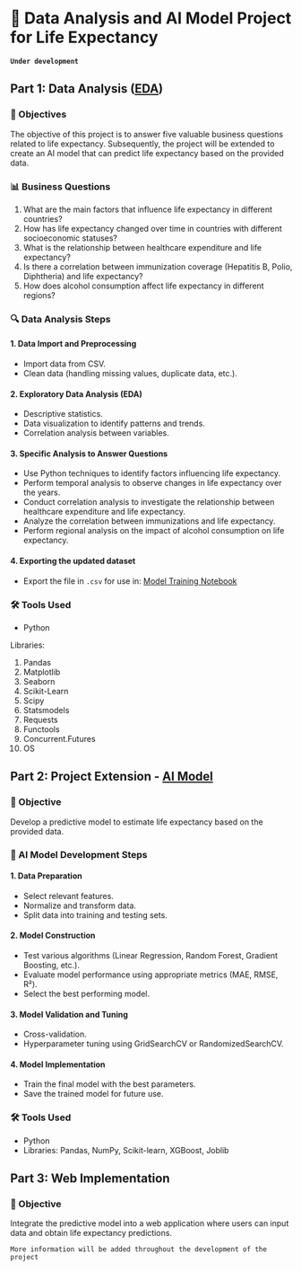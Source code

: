 # 🧬 Data Analysis and AI Model Project for Life Expectancy 
**`Under development`**

## Part 1: Data Analysis ([EDA](https://github.com/victorlcastro-dsa/LifeExpectancy/blob/main/notebook/EDA.ipynb))

### 🎯 Objectives

The objective of this project is to answer five valuable business questions related to life expectancy. Subsequently, the project will be extended to create an AI model that can predict life expectancy based on the provided data.

### 📊 Business Questions

1. What are the main factors that influence life expectancy in different countries?
2. How has life expectancy changed over time in countries with different socioeconomic statuses?
3. What is the relationship between healthcare expenditure and life expectancy?
4. Is there a correlation between immunization coverage (Hepatitis B, Polio, Diphtheria) and life expectancy?
5. How does alcohol consumption affect life expectancy in different regions?

### 🔍 Data Analysis Steps

#### 1. Data Import and Preprocessing

- Import data from CSV.
- Clean data (handling missing values, duplicate data, etc.).

#### 2. Exploratory Data Analysis (EDA)

- Descriptive statistics.
- Data visualization to identify patterns and trends.
- Correlation analysis between variables.

#### 3. Specific Analysis to Answer Questions

- Use Python techniques to identify factors influencing life expectancy.
- Perform temporal analysis to observe changes in life expectancy over the years.
- Conduct correlation analysis to investigate the relationship between healthcare expenditure and life expectancy.
- Analyze the correlation between immunizations and life expectancy.
- Perform regional analysis on the impact of alcohol consumption on life expectancy.

#### 4. Exporting the updated dataset

- Export the file in `.csv` for use in: [Model Training Notebook](https://github.com/victorlcastro-dsa/LifeExpectancy/blob/1892efa8069ea78b1a3a1be18794d23961437945/notebook/MODEL%20TRAINING.ipynb)

### 🛠️ Tools Used

- Python

Libraries:
1. Pandas
2. Matplotlib
3. Seaborn
4. Scikit-Learn
5. Scipy
6. Statsmodels
7. Requests
8. Functools
9. Concurrent.Futures
10. OS

## Part 2: Project Extension - [AI Model](https://github.com/victorlcastro-dsa/LifeExpectancy/blob/1892efa8069ea78b1a3a1be18794d23961437945/notebook/)

### 🎯 Objective

Develop a predictive model to estimate life expectancy based on the provided data.

### 🧠 AI Model Development Steps

#### 1. Data Preparation

- Select relevant features.
- Normalize and transform data.
- Split data into training and testing sets.

#### 2. Model Construction

- Test various algorithms (Linear Regression, Random Forest, Gradient Boosting, etc.).
- Evaluate model performance using appropriate metrics (MAE, RMSE, R²).
- Select the best performing model.

#### 3. Model Validation and Tuning

- Cross-validation.
- Hyperparameter tuning using GridSearchCV or RandomizedSearchCV.

#### 4. Model Implementation

- Train the final model with the best parameters.
- Save the trained model for future use.

### 🛠️ Tools Used

- Python
- Libraries: Pandas, NumPy, Scikit-learn, XGBoost, Joblib

## Part 3: Web Implementation

### 🎯 Objective

Integrate the predictive model into a web application where users can input data and obtain life expectancy predictions.

`More information will be added throughout the development of the project`

